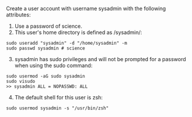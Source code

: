 Create a user account with username ​sysadmin​ with the following attributes:
1. Use a password of ​science​.
2. This user's home directory is defined as ​/sysadmin/​:
```
sudo useradd "sysadmin" -d "/home/sysadmin" -m
sudo passwd sysadmin # science
```

3. sysadmin​ has sudo privileges and will not be prompted for a password when using the sudo command:
```
sudo usermod -aG sudo sysadmin
sudo visudo
>> sysadmin ALL = NOPASSWD: ALL
```

4. The default shell for this user is ​zsh:
```
sudo usermod sysadmin -s "/usr/bin/zsh"
```
